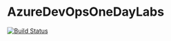 # AzureDevOpsOneDayLabs

[![Build Status](https://dev.azure.com/wakau/AzureDevOpsOneDayLabs/_apis/build/status/coolrare.AzureDevOpsOneDayLabs)](https://dev.azure.com/wakau/AzureDevOpsOneDayLabs/_build/latest?definitionId=1)